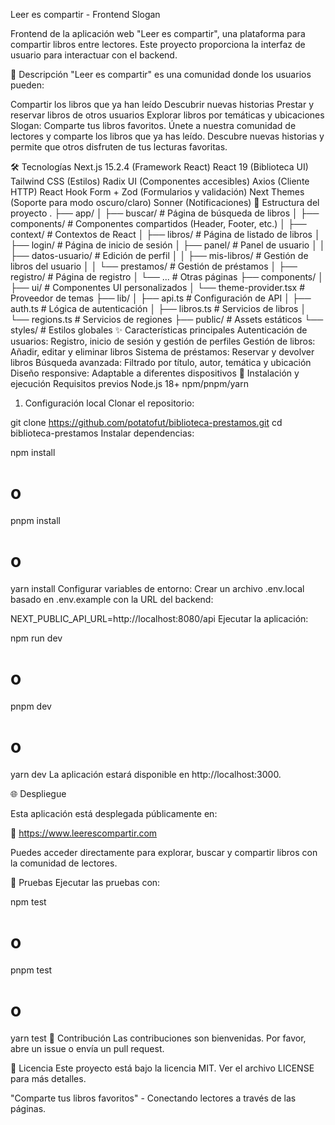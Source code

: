 
Leer es compartir - Frontend
Slogan

Frontend de la aplicación web "Leer es compartir", una plataforma para compartir libros entre lectores. Este proyecto proporciona la interfaz de usuario para interactuar con el backend.

📖 Descripción
"Leer es compartir" es una comunidad donde los usuarios pueden:

Compartir los libros que ya han leído
Descubrir nuevas historias
Prestar y reservar libros de otros usuarios
Explorar libros por temáticas y ubicaciones
Slogan: Comparte tus libros favoritos. Únete a nuestra comunidad de lectores y comparte los libros que ya has leído. Descubre nuevas historias y permite que otros disfruten de tus lecturas favoritas.

🛠️ Tecnologías
Next.js 15.2.4 (Framework React)
React 19 (Biblioteca UI)
Tailwind CSS (Estilos)
Radix UI (Componentes accesibles)
Axios (Cliente HTTP)
React Hook Form + Zod (Formularios y validación)
Next Themes (Soporte para modo oscuro/claro)
Sonner (Notificaciones)
📂 Estructura del proyecto
.
├── app/
│   ├── buscar/                  # Página de búsqueda de libros
│   ├── components/              # Componentes compartidos (Header, Footer, etc.)
│   ├── context/                 # Contextos de React
│   ├── libros/                  # Página de listado de libros
│   ├── login/                   # Página de inicio de sesión
│   ├── panel/                   # Panel de usuario
│   │   ├── datos-usuario/       # Edición de perfil
│   │   ├── mis-libros/          # Gestión de libros del usuario
│   │   └── prestamos/           # Gestión de préstamos
│   ├── registro/                # Página de registro
│   └── ...                      # Otras páginas
├── components/
│   ├── ui/                      # Componentes UI personalizados
│   └── theme-provider.tsx       # Proveedor de temas
├── lib/
│   ├── api.ts                   # Configuración de API
│   ├── auth.ts                  # Lógica de autenticación
│   ├── libros.ts                # Servicios de libros
│   └── regions.ts               # Servicios de regiones
├── public/                      # Assets estáticos
└── styles/                      # Estilos globales
✨ Características principales
Autenticación de usuarios: Registro, inicio de sesión y gestión de perfiles
Gestión de libros: Añadir, editar y eliminar libros
Sistema de préstamos: Reservar y devolver libros
Búsqueda avanzada: Filtrado por título, autor, temática y ubicación
Diseño responsive: Adaptable a diferentes dispositivos
🚀 Instalación y ejecución
Requisitos previos
Node.js 18+
npm/pnpm/yarn
1. Configuración local
Clonar el repositorio:

git clone https://github.com/potatofut/biblioteca-prestamos.git
cd biblioteca-prestamos
Instalar dependencias:

npm install
# o
pnpm install
# o
yarn install
Configurar variables de entorno: Crear un archivo .env.local basado en .env.example con la URL del backend:

NEXT_PUBLIC_API_URL=http://localhost:8080/api
Ejecutar la aplicación:

npm run dev
# o
pnpm dev
# o
yarn dev
La aplicación estará disponible en http://localhost:3000.


🌐 Despliegue

Esta aplicación está desplegada públicamente en:

🔗 https://www.leerescompartir.com

Puedes acceder directamente para explorar, buscar y compartir libros con la comunidad de lectores.

🧪 Pruebas
Ejecutar las pruebas con:

npm test
# o
pnpm test
# o
yarn test
🤝 Contribución
Las contribuciones son bienvenidas. Por favor, abre un issue o envía un pull request.

📄 Licencia
Este proyecto está bajo la licencia MIT. Ver el archivo LICENSE para más detalles.

"Comparte tus libros favoritos" - Conectando lectores a través de las páginas.
